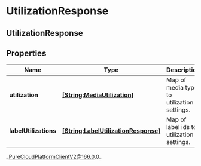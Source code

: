 # UtilizationResponse

## UtilizationResponse

## Properties

|Name | Type | Description | Notes|
|------------ | ------------- | ------------- | -------------|
| **utilization** | [**[String:MediaUtilization]**](MediaUtilization) | Map of media type to utilization settings. | [optional] |
| **labelUtilizations** | [**[String:LabelUtilizationResponse]**](LabelUtilizationResponse) | Map of label ids to utilization settings. | [optional] |



_PureCloudPlatformClientV2@166.0.0_
